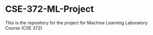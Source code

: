 # CSE-372-ML-Project

This is the repository for the project for Machine Learning Laboratory Course (CSE 372)
